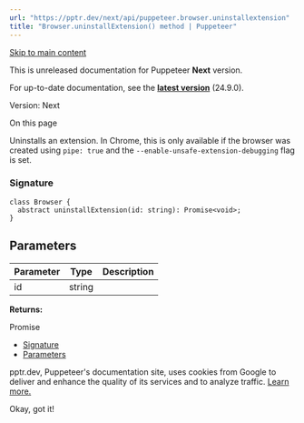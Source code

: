 ```yaml
---
url: "https://pptr.dev/next/api/puppeteer.browser.uninstallextension"
title: "Browser.uninstallExtension() method | Puppeteer"
---
```


[Skip to main content](https://pptr.dev/next/api/puppeteer.browser.uninstallextension#__docusaurus_skipToContent_fallback)

This is unreleased documentation for Puppeteer **Next** version.

For up-to-date documentation, see the **[latest version](https://pptr.dev/api/puppeteer.browser.uninstallextension)** (24.9.0).

Version: Next

On this page

Uninstalls an extension. In Chrome, this is only available if the browser was created using `pipe: true` and the `--enable-unsafe-extension-debugging` flag is set.

### Signature [​](https://pptr.dev/next/api/puppeteer.browser.uninstallextension\#signature "Direct link to Signature")

```codeBlockLines_RjmQ
class Browser {
  abstract uninstallExtension(id: string): Promise<void>;
}

```

## Parameters [​](https://pptr.dev/next/api/puppeteer.browser.uninstallextension\#parameters "Direct link to Parameters")

| Parameter | Type | Description |
| --- | --- | --- |
| id | string |  |

**Returns:**

Promise<void>

- [Signature](https://pptr.dev/next/api/puppeteer.browser.uninstallextension#signature)
- [Parameters](https://pptr.dev/next/api/puppeteer.browser.uninstallextension#parameters)

pptr.dev, Puppeteer's documentation site, uses cookies from Google to deliver and enhance the quality of its services and to analyze traffic. [Learn more.](https://policies.google.com/technologies/cookies)

Okay, got it!